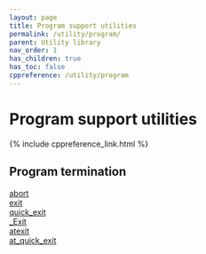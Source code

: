 ```yaml
---
layout: page
title: Program support utilities
permalink: /utility/program/
parent: Utility library
nav_order: 1
has_children: true
has_toc: false
cppreference: /utility/program
---
```


<style>
p {
    padding: 0px;
    margin: 0px;
}
</style>

# Program support utilities

{% include cppreference_link.html %}

## <a id="program-termination"></a> Program termination

[abort](abort.md)

[exit](exit.md)

[quick_exit](quick_exit.md)

[_Exit](_Exit.md)

[atexit](atexit.md)

[at_quick_exit](at_quick_exit.md)
